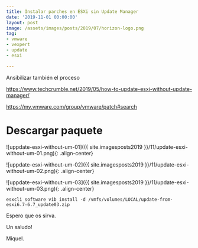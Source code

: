 ```yaml
---
title: Instalar parches en ESXi sin Update Manager
date: '2019-11-01 00:00:00'
layout: post
image: /assets/images/posts/2019/07/horizon-logo.png
tag:
- vmware
- vexpert
- update
- esxi

---
```


Ansibilizar también el proceso

https://www.techcrumble.net/2019/05/how-to-update-esxi-without-update-manager/

https://my.vmware.com/group/vmware/patch#search



# Descargar paquete

![uppdate-esxi-without-um-01]({{ site.imagesposts2019 }}/11/update-esxi-without-um-01.png){: .align-center}

![uppdate-esxi-without-um-02]({{ site.imagesposts2019 }}/11/update-esxi-without-um-02.png){: .align-center}

![uppdate-esxi-without-um-03]({{ site.imagesposts2019 }}/11/update-esxi-without-um-03.png){: .align-center}

```ssh
esxcli software vib install -d /vmfs/volumes/LOCAL/update-from-esxi6.7-6.7_update03.zip
```

Espero que os sirva.

Un saludo!

Miquel.


